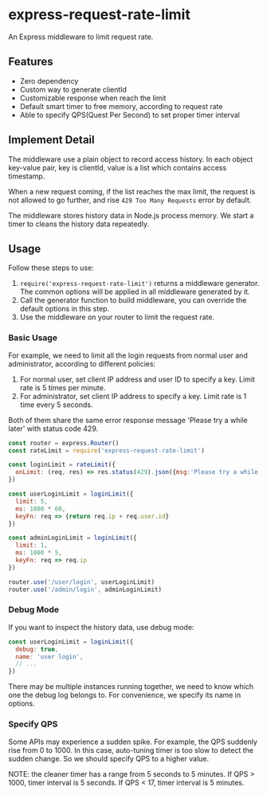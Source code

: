 # express-request-rate-limit

An Express middleware to limit request rate.

## Features
* Zero dependency
* Custom way to generate clientId
* Customizable response when reach the limit
* Default smart timer to free memory, according to request rate
* Able to specify QPS(Quest Per Second) to set proper timer interval

## Implement Detail
The middleware use a plain object to record access history. In each object key-value pair, key is clientId, value is a list which contains access timestamp.

When a new request coming, if the list reaches the max limit, the request is not allowed to go further, and rise `429 Too Many Requests` error by default.

The middleware stores history data in Node.js process memory. We start a timer to cleans the history data repeatedly.

## Usage

Follow these steps to use:

1. `require('express-request-rate-limit')` returns a middleware generator. The common options will be applied in all middleware generated by it.
2. Call the generator function to build middleware, you can override the default options in this step.
3. Use the middleware on your router to limit the request rate.

### Basic Usage

For example, we need to limit all the login requests from normal user and administrator, according to different policies:
1. For normal user, set client IP address and user ID to specify a key. Limit rate is 5 times per minute.
2. For administrator, set client IP address to specify a key. Limit rate is 1 time every 5 seconds.

Both of them share the same error response message 'Please try a while later' with status code 429.

```js
const router = express.Router()
const rateLimit = require('express-request-rate-limit')

const loginLimit = rateLimit({
  onLimit: (req, res) => res.status(429).json({msg:'Please try a while later'})
})

const userLoginLimit = loginLimit({
  limit: 5,
  ms: 1000 * 60,
  keyFn: req => {return req.ip + req.user.id}
})

const adminLoginLimit = loginLimit({
  limit: 1,
  ms: 1000 * 5,
  keyFn: req => req.ip
})

router.use('/user/login', userLoginLimit)
router.use('/admin/login', adminLoginLimit)

```

### Debug Mode
If you want to inspect the history data, use debug mode:
```js
const userLoginLimit = loginLimit({
  debug: true,
  name: 'user login',
  // ...
})
```
There may be multiple instances running together, we need to know which one the debug log belongs to. For convenience, we specify its name in options.

### Specify QPS
Some APIs may experience a sudden spike. For example, the QPS suddenly rise from 0 to 1000. In this case, auto-tuning timer is too slow to detect the sudden change. So we should specify QPS to a higher value.

NOTE: the cleaner timer has a range from 5 seconds to 5 minutes. If QPS > 1000, timer interval is 5 seconds. If QPS < 17, timer interval is 5 minutes.
